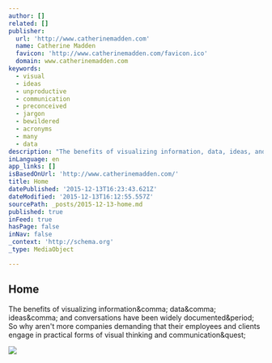 ```yaml
---
author: []
related: []
publisher:
  url: 'http://www.catherinemadden.com'
  name: Catherine Madden
  favicon: 'http://www.catherinemadden.com/favicon.ico'
  domain: www.catherinemadden.com
keywords:
  - visual
  - ideas
  - unproductive
  - communication
  - preconceived
  - jargon
  - bewildered
  - acronyms
  - many
  - data
description: "The benefits of visualizing information, data, ideas, and conversations have been widely documented. So why aren't more companies demanding that their employees and clients engage in practical forms of visual thinking and communication?"
inLanguage: en
app_links: []
isBasedOnUrl: 'http://www.catherinemadden.com/'
title: Home
datePublished: '2015-12-13T16:23:43.621Z'
dateModified: '2015-12-13T16:12:55.557Z'
sourcePath: _posts/2015-12-13-home.md
published: true
inFeed: true
hasPage: false
inNav: false
_context: 'http://schema.org'
_type: MediaObject

---
```

<article style=""><h1>Home</h1><p>The benefits of visualizing information&amp;comma; data&amp;comma; ideas&amp;comma; and conversations have been widely documented&amp;period; So why aren't more companies demanding that their employees and clients engage in practical forms of visual thinking and communication&amp;quest;</p><img src="https://static1.squarespace.com/static/5600bad0e4b0ea31b7d383f7/t/561e69b6e4b0084057c0b06c/1449845535923/?format=1000w" /></article>